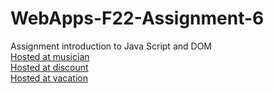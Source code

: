 # WebApps-F22-Assignment-6
Assignment introduction to Java Script and DOM
<br>
[Hosted at musician](musician.html)
<br>
[Hosted at discount](discount.html)
<br>
[Hosted at vacation](vacation.html)
